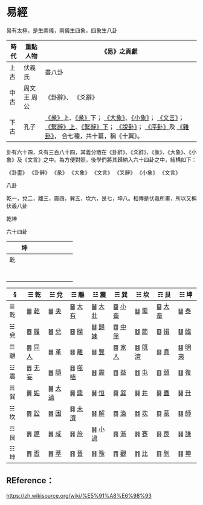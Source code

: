 # 易經

易有太極，是生兩儀，兩儀生四象，四象生八卦

| 時代 | 重點人物    | 《易》之貢獻                                                 |
| ---- | ----------- | ------------------------------------------------------------ |
| 上古 | 伏羲氏      | 畫八卦                                                       |
| 中古 | 周文王 周公 | 《卦辭》、 《爻辭》                                          |
| 下古 | 孔子        | [《彖》](https://zh.wikisource.org/wiki/周易/彖)上、[《彖》](https://zh.wikisource.org/wiki/周易/彖)下；  [《大象》](https://zh.wikisource.org/wiki/周易/大象)、[《小象》](https://zh.wikisource.org/w/index.php?title=周易/小象&action=edit&redlink=1)；  [《文言》](https://zh.wikisource.org/wiki/周易/文言)；  [《繫辭》上](https://zh.wikisource.org/wiki/周易/繫辭上)、[《繫辭》下](https://zh.wikisource.org/wiki/周易/繫辭下)；  [《說卦》](https://zh.wikisource.org/wiki/周易/說卦)；  [《序卦》](https://zh.wikisource.org/wiki/周易/序卦)及  [《雜卦》](https://zh.wikisource.org/wiki/周易/雜卦)，  合七種，共十篇，稱《十翼》。 |

卦有六十四，爻有三百八十四，其義分散在《卦辭》、《爻辭》、《彖》、《大象》、《小象》及《文言》之中。為方便對照，後學們將其歸納入六十四卦之中，結構如下：

《卦畫》
《卦辭》
    《彖》
    《大象》
    《文言》
《爻辭》
    《小象》
    《文言》



八卦

乾一，兌二，離三，震四，巽五，坎六，艮七，坤八。相傳是伏羲所畫，所以又稱伏羲八卦

乾坤 

六十四卦

|      | 坤   |      |      |      |      |      |      |      |
| ---- | ---- | ---- | ---- | ---- | ---- | ---- | ---- | ---- |
| 乾   |      |      |      |      |      |      |      |      |
|      |      |      |      |      |      |      |      |      |
|      |      |      |      |      |      |      |      |      |
|      |      |      |      |      |      |      |      |      |
|      |      |      |      |      |      |      |      |      |
|      |      |      |      |      |      |      |      |      |
|      |      |      |      |      |      |      |      |      |
|      |      |      |      |      |      |      |      |      |

| §    | ☰ 乾                                                | ☱ 兌                                                | ☲ 離                                                | ☳ 震                                                | ☴ 巽                                                | ☵ 坎                                                | ☶ 艮                                                | ☷ 坤                                                |
| ---- | --------------------------------------------------- | --------------------------------------------------- | --------------------------------------------------- | --------------------------------------------------- | --------------------------------------------------- | --------------------------------------------------- | --------------------------------------------------- | --------------------------------------------------- |
| ☰ 乾 | ䷀ [乾](https://zh.wikisource.org/wiki/周易/乾)     | ䷪ [夬](https://zh.wikisource.org/wiki/周易/夬)     | ䷍ [大有](https://zh.wikisource.org/wiki/周易/大有) | ䷡ [大壯](https://zh.wikisource.org/wiki/周易/大壯) | ䷈ [小畜](https://zh.wikisource.org/wiki/周易/小畜) | ䷄ [需](https://zh.wikisource.org/wiki/周易/需)     | ䷙ [大畜](https://zh.wikisource.org/wiki/周易/大畜) | ䷊ [泰](https://zh.wikisource.org/wiki/周易/泰)     |
| ☱ 兌 | ䷉ [履](https://zh.wikisource.org/wiki/周易/履)     | ䷹ [兌](https://zh.wikisource.org/wiki/周易/兌)     | ䷥ [睽](https://zh.wikisource.org/wiki/周易/睽)     | ䷵ [歸妹](https://zh.wikisource.org/wiki/周易/歸妹) | ䷼ [中孚](https://zh.wikisource.org/wiki/周易/中孚) | ䷻ [節](https://zh.wikisource.org/wiki/周易/節)     | ䷨ [損](https://zh.wikisource.org/wiki/周易/損)     | ䷒ [臨](https://zh.wikisource.org/wiki/周易/臨)     |
| ☲ 離 | ䷌ [同人](https://zh.wikisource.org/wiki/周易/同人) | ䷰ [革](https://zh.wikisource.org/wiki/周易/革)     | ䷝ [離](https://zh.wikisource.org/wiki/周易/離)     | ䷶ [豐](https://zh.wikisource.org/wiki/周易/豐)     | ䷤ [家人](https://zh.wikisource.org/wiki/周易/家人) | ䷾ [既濟](https://zh.wikisource.org/wiki/周易/既濟) | ䷕ [賁](https://zh.wikisource.org/wiki/周易/賁)     | ䷣ [明夷](https://zh.wikisource.org/wiki/周易/明夷) |
| ☳ 震 | ䷘ [无妄](https://zh.wikisource.org/wiki/周易/无妄) | ䷐ [隨](https://zh.wikisource.org/wiki/周易/隨)     | ䷔ [噬嗑](https://zh.wikisource.org/wiki/周易/噬嗑) | ䷲ [震](https://zh.wikisource.org/wiki/周易/震)     | ䷩ [益](https://zh.wikisource.org/wiki/周易/益)     | ䷂ [屯](https://zh.wikisource.org/wiki/周易/屯)     | ䷚ [頤](https://zh.wikisource.org/wiki/周易/頤)     | ䷗ [復](https://zh.wikisource.org/wiki/周易/復)     |
| ☴ 巽 | ䷫ [姤](https://zh.wikisource.org/wiki/周易/姤)     | ䷛ [大過](https://zh.wikisource.org/wiki/周易/大過) | ䷱ [鼎](https://zh.wikisource.org/wiki/周易/鼎)     | ䷟ [恒](https://zh.wikisource.org/wiki/周易/恒)     | ䷸ [巽](https://zh.wikisource.org/wiki/周易/巽)     | ䷯ [井](https://zh.wikisource.org/wiki/周易/井)     | ䷑ [蠱](https://zh.wikisource.org/wiki/周易/蠱)     | ䷭ [升](https://zh.wikisource.org/wiki/周易/升)     |
| ☵ 坎 | ䷅ [訟](https://zh.wikisource.org/wiki/周易/訟)     | ䷮ [困](https://zh.wikisource.org/wiki/周易/困)     | ䷿ [未濟](https://zh.wikisource.org/wiki/周易/未濟) | ䷧ [解](https://zh.wikisource.org/wiki/周易/解)     | ䷺ [渙](https://zh.wikisource.org/wiki/周易/渙)     | ䷜ [坎](https://zh.wikisource.org/wiki/周易/坎)     | ䷃ [蒙](https://zh.wikisource.org/wiki/周易/蒙)     | ䷆ [師](https://zh.wikisource.org/wiki/周易/師)     |
| ☶ 艮 | ䷠ [遯](https://zh.wikisource.org/wiki/周易/遯)     | ䷞ [咸](https://zh.wikisource.org/wiki/周易/咸)     | ䷷ [旅](https://zh.wikisource.org/wiki/周易/旅)     | ䷽ [小過](https://zh.wikisource.org/wiki/周易/小過) | ䷴ [漸](https://zh.wikisource.org/wiki/周易/漸)     | ䷦ [蹇](https://zh.wikisource.org/wiki/周易/蹇)     | ䷳ [艮](https://zh.wikisource.org/wiki/周易/艮)     | ䷎ [謙](https://zh.wikisource.org/wiki/周易/謙)     |
| ☷ 坤 | ䷋ [否](https://zh.wikisource.org/wiki/周易/否)     | ䷬ [萃](https://zh.wikisource.org/wiki/周易/萃)     | ䷢ [晉](https://zh.wikisource.org/wiki/周易/晉)     | ䷏ [豫](https://zh.wikisource.org/wiki/周易/豫)     | ䷓ [觀](https://zh.wikisource.org/wiki/周易/觀)     | ䷇ [比](https://zh.wikisource.org/wiki/周易/比)     | ䷖ [剝](https://zh.wikisource.org/wiki/周易/剝)     | ䷁ [坤](https://zh.wikisource.org/wiki/周易/坤)     |





## REference：

https://zh.wikisource.org/wiki/%E5%91%A8%E6%98%93